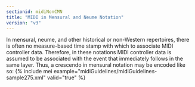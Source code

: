 ```yaml
---
sectionid: midiNonCMN
title: "MIDI in Mensural and Neume Notation"
version: "v3"
---
```


In mensural, neume, and other historical or non-Western repertoires, there is often no measure-based time stamp with which to associate MIDI controller data. Therefore, in these notations MIDI controller data is assumed to be associated with the event that immediately follows in the same layer. Thus, a crescendo in mensural notation may be encoded like so:
{% include mei example="midiGuidelines/midiGuidelines-sample275.xml" valid="true" %}
    